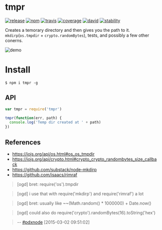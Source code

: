 # tmpr

[![release][release-image]][release-url]
[![npm][npm-image]][npm-url]
[![travis][travis-image]][travis-url]
[![coverage][coverage-image]][coverage-url]
[![david][david-image]][david-url]
[![stability][stability-image]][stability-url]

[release-image]: https://img.shields.io/github/release/bcomnes/node-tmpr.svg?style=flat-square
[release-url]: https://github.com/bcomnes/node-tmpr/releases/latest
[npm-image]: https://img.shields.io/npm/v/tmpr.svg?style=flat-square
[npm-url]: https://www.npmjs.com/package/tmpr
[travis-image]: https://img.shields.io/travis/bcomnes/node-tmpr.svg?style=flat-square
[travis-url]: https://travis-ci.org/bcomnes/node-tmpr
[coverage-image]: https://img.shields.io/codeclimate/coverage/github/bcomnes/node-tmpr.svg?style=flat-square
[coverage-url]: https://codeclimate.com/github/bcomnes/node-tmpr
[david-image]: https://img.shields.io/david/bcomnes/node-tmpr.svg?style=flat-square
[david-url]: https://david-dm.org/bcomnes/node-tmpr
[stability-image]: https://img.shields.io/badge/stability-2%20--%20unstable-yellow.svg?style=flat-square
[stability-url]: https://nodejs.org/api/documentation.html#documentation_stability_index

Creates a temorary directory and then gives you the path to it.  `mkdirp`(`os.tmpdir` + `crypto.randomBytes`), tests, and possibly a few other conerns.

![demo](https://cdn.rawgit.com/bcomnes/node-tmpr/master/tmpr.gif)

# Install

```
$ npm i tmpr -g
```

## API

```js
var tmpr = require('tmpr')

tmpr(function(err, path) {
  console.log('Temp dir created at ' + path)
})
```

## References

- https://iojs.org/api/os.html#os_os_tmpdir
- https://iojs.org/api/crypto.html#crypto_crypto_randombytes_size_callback
- https://github.com/substack/node-mkdirp
- https://github.com/isaacs/rimraf

> [ogd] bret: require('os').tmpdir

> [ogd] i use that with require('mkdirp') and require('rimraf') a lot

> [ogd] bret: usually like ~~(Math.random() * 1000000) + Date.now()

> [ogd] could also do require('crypto').randomBytes(16).toString('hex')

> -- [#pdxnode](irc://chat.us.freenode.net/pdxnode) [2015-03-02 09:51:02]
